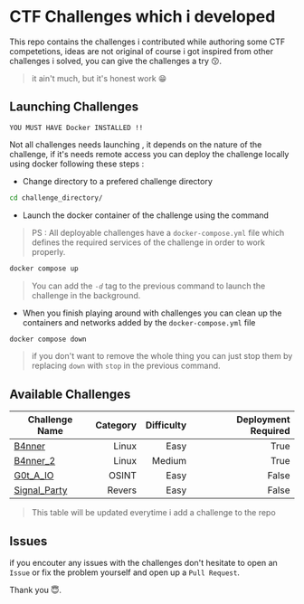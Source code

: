 # CTF Challenges which i developed
This repo contains the challenges i contributed while authoring some CTF competetions, ideas are not original of course i got inspired from other challenges i solved, you can give the challenges a try 😗.

> it ain't much, but it's honest work 😁

## Launching Challenges
`YOU MUST HAVE Docker INSTALLED !!`

Not all challenges needs launching , it depends on the nature of the challenge, if it's needs remote access you can deploy the challenge locally using docker following these steps :

- Change directory to a prefered challenge directory

```bash
cd challenge_directory/
```
- Launch the docker container of the challenge using the command
> PS : All deployable challenges have a `docker-compose.yml` file which defines the required services of the challenge in order to work properly.
```bash
docker compose up
```
> You can add the _`-d`_ tag to the previous command to launch the challenge in the background.

- When you finish playing around with challenges you can clean up the containers and networks added by the `docker-compose.yml` file
```bash
docker compose down
```
> if you don't want to remove the whole thing you can just stop them by replacing `down` with `stop` in the previous command.

## Available Challenges

|Challenge Name|Category|Difficulty|Deployment Required|
|-|-:|-:|-:|
|[B4nner](challenges/B4nner)|Linux|Easy|True
|[B4nner_2](challenges/B4nner_2)|Linux|Medium|True
|[G0t_A_IO](challenges/G0t_A_IO)|OSINT|Easy|False
|[Signal_Party](challenges/signal_party)|Revers|Easy|False

> This table will be updated everytime i add a challenge to the repo

## Issues
if you encouter any issues with the challenges don't hesitate to open an `Issue` or fix the problem yourself and open up a `Pull Request`.

Thank you 😇.